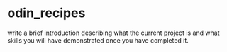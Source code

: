 # odin_recipes
write a brief introduction describing what the current project is and what skills you will have demonstrated once you have completed it.